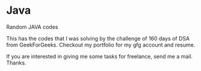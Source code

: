# Java
Random JAVA codes

This has the codes that I was solving by the challenge of 160 days of DSA from GeekForGeeks. Checkout my portfolio for my gfg account and resume.

If you are interested in giving me some tasks for freelance, send me a mail. Thanks.
